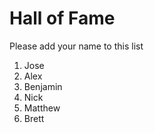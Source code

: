 # Hall of Fame
Please add your name to this list

1. Jose
2. Alex
3. Benjamin
4. Nick
5. Matthew
6. Brett
